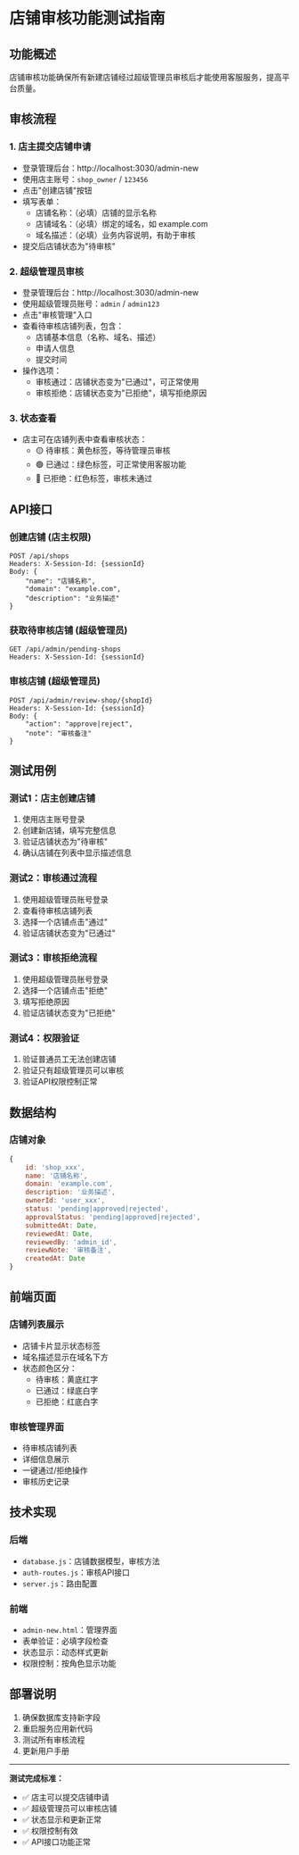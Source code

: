# 店铺审核功能测试指南

## 功能概述

店铺审核功能确保所有新建店铺经过超级管理员审核后才能使用客服服务，提高平台质量。

## 审核流程

### 1. 店主提交店铺申请
- 登录管理后台：http://localhost:3030/admin-new
- 使用店主账号：`shop_owner` / `123456`
- 点击"创建店铺"按钮
- 填写表单：
  - 店铺名称：（必填）店铺的显示名称
  - 店铺域名：（必填）绑定的域名，如 example.com
  - 域名描述：（必填）业务内容说明，有助于审核
- 提交后店铺状态为"待审核"

### 2. 超级管理员审核
- 登录管理后台：http://localhost:3030/admin-new
- 使用超级管理员账号：`admin` / `admin123`
- 点击"审核管理"入口
- 查看待审核店铺列表，包含：
  - 店铺基本信息（名称、域名、描述）
  - 申请人信息
  - 提交时间
- 操作选项：
  - 审核通过：店铺状态变为"已通过"，可正常使用
  - 审核拒绝：店铺状态变为"已拒绝"，填写拒绝原因

### 3. 状态查看
- 店主可在店铺列表中查看审核状态：
  - 🟡 待审核：黄色标签，等待管理员审核
  - 🟢 已通过：绿色标签，可正常使用客服功能
  - 🔴 已拒绝：红色标签，审核未通过

## API接口

### 创建店铺 (店主权限)
```
POST /api/shops
Headers: X-Session-Id: {sessionId}
Body: {
    "name": "店铺名称",
    "domain": "example.com", 
    "description": "业务描述"
}
```

### 获取待审核店铺 (超级管理员)
```
GET /api/admin/pending-shops
Headers: X-Session-Id: {sessionId}
```

### 审核店铺 (超级管理员)
```
POST /api/admin/review-shop/{shopId}
Headers: X-Session-Id: {sessionId}
Body: {
    "action": "approve|reject",
    "note": "审核备注"
}
```

## 测试用例

### 测试1：店主创建店铺
1. 使用店主账号登录
2. 创建新店铺，填写完整信息
3. 验证店铺状态为"待审核"
4. 确认店铺在列表中显示描述信息

### 测试2：审核通过流程
1. 使用超级管理员账号登录
2. 查看待审核店铺列表
3. 选择一个店铺点击"通过"
4. 验证店铺状态变为"已通过"

### 测试3：审核拒绝流程
1. 使用超级管理员账号登录
2. 选择一个店铺点击"拒绝"
3. 填写拒绝原因
4. 验证店铺状态变为"已拒绝"

### 测试4：权限验证
1. 验证普通员工无法创建店铺
2. 验证只有超级管理员可以审核
3. 验证API权限控制正常

## 数据结构

### 店铺对象
```javascript
{
    id: 'shop_xxx',
    name: '店铺名称',
    domain: 'example.com',
    description: '业务描述',
    ownerId: 'user_xxx',
    status: 'pending|approved|rejected',
    approvalStatus: 'pending|approved|rejected',
    submittedAt: Date,
    reviewedAt: Date,
    reviewedBy: 'admin_id',
    reviewNote: '审核备注',
    createdAt: Date
}
```

## 前端页面

### 店铺列表展示
- 店铺卡片显示状态标签
- 域名描述显示在域名下方
- 状态颜色区分：
  - 待审核：黄底红字
  - 已通过：绿底白字
  - 已拒绝：红底白字

### 审核管理界面
- 待审核店铺列表
- 详细信息展示
- 一键通过/拒绝操作
- 审核历史记录

## 技术实现

### 后端
- `database.js`：店铺数据模型，审核方法
- `auth-routes.js`：审核API接口
- `server.js`：路由配置

### 前端
- `admin-new.html`：管理界面
- 表单验证：必填字段检查
- 状态显示：动态样式更新
- 权限控制：按角色显示功能

## 部署说明

1. 确保数据库支持新字段
2. 重启服务应用新代码
3. 测试所有审核流程
4. 更新用户手册

---

**测试完成标准：**
- ✅ 店主可以提交店铺申请
- ✅ 超级管理员可以审核店铺
- ✅ 状态显示和更新正常
- ✅ 权限控制有效
- ✅ API接口功能正常

